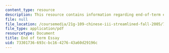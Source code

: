 ```yaml
---
content_type: resource
description: This resource contains information regarding end-of-term essay instructions.
file: null
file_location: /coursemedia/21g-109-chinese-iii-streamlined-fall-2005/73301736693cbc16427643a60d29196c_MIT21G_109F05_finess.pdf
file_type: application/pdf
resourcetype: Document
title: End of term Essay
uid: 73301736-693c-bc16-4276-43a60d29196c
---
```


